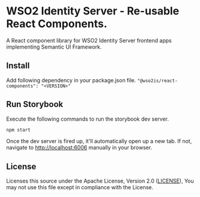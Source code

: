 # WSO2 Identity Server - Re-usable React Components.

A React component library for WSO2 Identity Server frontend apps implementing Semantic UI Framework.

## Install
Add following dependency in your package.json file.
`"@wso2is/react-components": "<VERSION>"`

## Run Storybook

Execute the following commands to run the storybook dev server.

```bash
npm start
```

Once the dev server is fired up, it'll automatically open up a new tab. If not, navigate to [http://localhost:6006](http://localhost:6006) manually in your browser.

## License

Licenses this source under the Apache License, Version 2.0 ([LICENSE](LICENSE)), You may not use this file except in compliance with the License.
